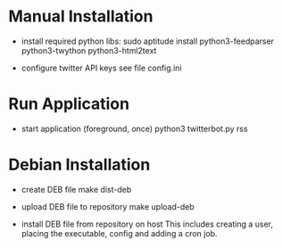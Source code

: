 # Manual Installation

 * install required python libs:
   sudo aptitude install python3-feedparser python3-twython python3-html2text
 
 * configure twitter API keys
   see file config.ini

# Run Application

 * start application (foreground, once)
   python3 twitterbot.py rss

# Debian Installation

 * create DEB file
   make dist-deb

 * upload DEB file to repository
   make upload-deb

 * install DEB file from repository on host
   This includes creating a user, placing the executable, config and adding a cron job.
